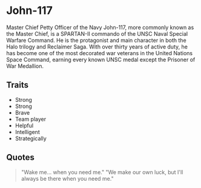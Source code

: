 # John-117

Master Chief Petty Officer of the Navy John-117, more commonly known as the Master Chief, is a SPARTAN-II commando of the UNSC Naval Special Warfare Command. 
He is the protagonist and main character in both the Halo trilogy and Reclaimer Saga. With over thirty years of active duty, he has become one of the most decorated war veterans in the United Nations Space Command, earning every known UNSC medal except the Prisoner of War Medallion.

## Traits
* Strong
* Strong
* Brave
* Team player
* Helpful
* Intelligent
* Strategically

## Quotes
> "Wake me… when you need me."
> "We make our own luck, but I'll always be there when you need me."